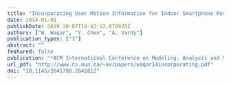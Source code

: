 ```yaml
---
title: "Incorporating User Motion Information for Indoor Smartphone Positioning in Sparse Wi-Fi Environments"
date: 2014-01-01
publishDate: 2019-10-07T18:43:22.670925Z
authors: ["W. Waqar", "Y. Chen", "A. Vardy"]
publication_types: ["1"]
abstract: ""
featured: false
publication: "*ACM International Conference on Modeling, Analysis and Simulation of Wireless and Mobile Systems (MSWiM)*"
url_pdf: "http://www.cs.mun.ca/~av/papers/waqar14incorporating.pdf"
doi: "10.1145/2641798.2641812"
---
```


